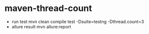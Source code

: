 # maven-thread-count

- run test mvn clean compile test -Dsuite=testng -Dthread.count=3
- allure result mvn allure:report